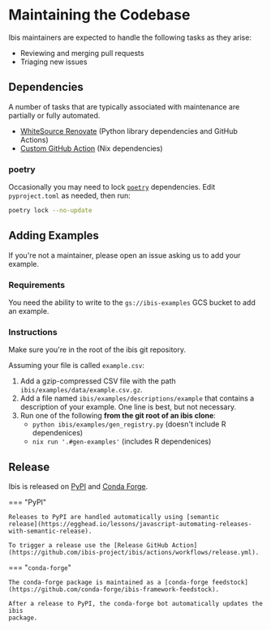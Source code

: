 # Maintaining the Codebase

Ibis maintainers are expected to handle the following tasks as they arise:

- Reviewing and merging pull requests
- Triaging new issues

## Dependencies

A number of tasks that are typically associated with maintenance are partially or fully automated.

- [WhiteSource Renovate](https://www.whitesourcesoftware.com/free-developer-tools/renovate/) (Python library dependencies and GitHub Actions)
- [Custom GitHub Action](https://github.com/ibis-project/ibis/actions/workflows/update-deps.yml) (Nix dependencies)

### poetry

Occasionally you may need to lock [`poetry`](https://python-poetry.org) dependencies. Edit `pyproject.toml` as needed, then run:

```sh
poetry lock --no-update
```

## Adding Examples

If you're not a maintainer, please open an issue asking us to add your example.

### Requirements

You need the ability to write to the `gs://ibis-examples` GCS bucket to add an example.

### Instructions

Make sure you're in the root of the ibis git repository.

Assuming your file is called `example.csv`:

1. Add a gzip-compressed CSV file with the path `ibis/examples/data/example.csv.gz`.
1. Add a file named `ibis/examples/descriptions/example` that contains a
   description of your example. One line is best, but not necessary.
1. Run one of the following **from the git root of an ibis clone**:
   - `python ibis/examples/gen_registry.py` (doesn't include R dependenices)
   - `nix run '.#gen-examples'` (includes R dependenices)

## Release

Ibis is released on [PyPI](https://pypi.org/project/ibis-framework/) and [Conda Forge](https://github.com/conda-forge/ibis-framework-feedstock).

=== "PyPI"

    Releases to PyPI are handled automatically using [semantic
    release](https://egghead.io/lessons/javascript-automating-releases-with-semantic-release).

    To trigger a release use the [Release GitHub Action](https://github.com/ibis-project/ibis/actions/workflows/release.yml).

=== "`conda-forge`"

    The conda-forge package is maintained as a [conda-forge feedstock](https://github.com/conda-forge/ibis-framework-feedstock).

    After a release to PyPI, the conda-forge bot automatically updates the ibis
    package.
